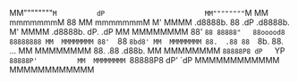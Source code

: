 MM""""""""`M          dP                         MM""""""""`M
MM  mmmmmmmM          88                         MM  mmmmmmmM
M'      MMMM .d8888b. 88  .dP  .d8888b.          M'      MMMM .d8888b. dP.  .dP
MM  MMMMMMMM 88'  `88 88888"   88ooood8 88888888 MM  MMMMMMMM 88'  `88  `8bd8'
MM  MMMMMMMM 88.  .88 88  `8b. 88.  ...          MM  MMMMMMMM 88.  .88  .d88b.
MM  MMMMMMMM `88888P8 dP   `YP `88888P'          MM  MMMMMMMM `88888P8 dP'  `dP
MMMMMMMMMMMM                                     MMMMMMMMMMMM
